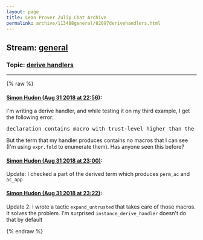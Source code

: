 ```yaml
---
layout: page
title: Lean Prover Zulip Chat Archive 
permalink: archive/113488general/82097derivehandlers.html
---
```


## Stream: [general](index.html)
### Topic: [derive handlers](82097derivehandlers.html)

---


{% raw %}
#### [ Simon Hudon (Aug 31 2018 at 22:56)](https://leanprover.zulipchat.com/#narrow/stream/113488-general/topic/derive%20handlers/near/133148060):
<p>I'm writing a derive handler,  and while testing it on my third example, I get the following error:</p>
<div class="codehilite"><pre><span></span>declaration contains macro with trust-level higher than the one allowed (possible solution: unfold macro, or increase trust-level)
</pre></div>


<p>But the term that my handler produces contains no macros that I can see (I'm using <code>expr.fold</code> to enumerate them). Has anyone seen this before?</p>

#### [ Simon Hudon (Aug 31 2018 at 23:00)](https://leanprover.zulipchat.com/#narrow/stream/113488-general/topic/derive%20handlers/near/133148298):
<p>Update: I checked a part of the derived term which produces <code>perm_ac</code> and <code>ac_app</code></p>

#### [ Simon Hudon (Aug 31 2018 at 23:22)](https://leanprover.zulipchat.com/#narrow/stream/113488-general/topic/derive%20handlers/near/133149243):
<p>Update 2: I wrote a tactic <code>expand_untrusted</code> that takes care of those macros. It solves the problem. I'm surprised <code>instance_derive_handler</code> doesn't do that by default</p>


{% endraw %}
